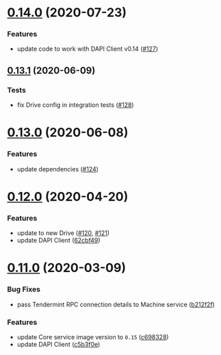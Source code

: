 # [0.14.0](https://github.com/xazabevo/js-dp-services-ctl/compare/v0.13.1...v0.14.0) (2020-07-23)


### Features

* update code to work with DAPI Client v0.14 ([#127](https://github.com/xazabevo/js-dp-services-ctl/issues/127))



## [0.13.1](https://github.com/xazabevo/js-dp-services-ctl/compare/v0.13.0...v0.13.1) (2020-06-09)


### Tests

* fix Drive config in integration tests ([#128](https://github.com/xazabevo/js-dp-services-ctl/pull/128))



# [0.13.0](https://github.com/xazabevo/js-dp-services-ctl/compare/v0.13.0-dev.1...v0.13.0) (2020-06-08)


### Features

* update dependencies ([#124](https://github.com/xazabevo/js-dp-services-ctl/pull/124))



# [0.12.0](https://github.com/xazabevo/js-dp-services-ctl/compare/v0.11.0...v0.12.0) (2020-04-20)


### Features

* update to new Drive ([#120](https://github.com/xazabevo/js-dp-services-ctl/issues/120), [#121](https://github.com/xazabevo/js-dp-services-ctl/issues/121))
* update DAPI Client ([62cbf49](https://github.com/xazabevo/js-dp-services-ctl/commit/62cbf49f74bb621328a6970d6c71891662c7147d))


# [0.11.0](https://github.com/xazabevo/js-dp-services-ctl/compare/v0.10.0...v0.11.0) (2020-03-09)


### Bug Fixes

* pass Tendermint RPC connection details to Machine service ([b212f2f](https://github.com/xazabevo/js-dp-services-ctl/commit/b212f2f5a493234fcb04ea6204a80aff25692365))


### Features

* update Core service image version to `0.15` ([c698328](https://github.com/xazabevo/js-dp-services-ctl/commit/c698328af92d22b5406746c9482c3d598febb3d6))
* update DAPI Client ([c5b3f0e](https://github.com/xazabevo/js-dp-services-ctl/commit/c5b3f0eb2339272c8ed29fdec64ee4715e270f6f))
